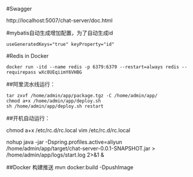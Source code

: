 #Swagger

http://localhost:5007/chat-server/doc.html

#mybatis自动生成增加配置，为了自动生成id

```xml
useGeneratedKeys="true" keyProperty="id"
```

#Redis in Docker
```shell
docker run -itd --name redis -p 6379:6379 --restart=always redis --requirepass wXc8UEqiimY6VHBG
```

##阿里流水线运行：
```shell
tar zxvf /home/admin/app/package.tgz -C /home/admin/app/
chmod a+x /home/admin/app/deploy.sh
sh /home/admin/app/deploy.sh restart
```

##开机自动运行：

chmod a+x /etc/rc.d/rc.local
vim /etc/rc.d/rc.local

nohup java -jar -Dspring.profiles.active=aliyun /home/admin/app/target/chat-server-0.0.1-SNAPSHOT.jar > /home/admin/app/logs/start.log  2>&1 &

##Docker 构建推送
mvn docker:build -DpushImage

